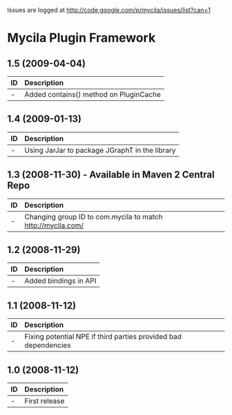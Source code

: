 Issues are logged at http://code.google.com/p/mycila/issues/list?can=1

# Mycila Plugin Framework #

## 1.5 (2009-04-04) ##

| **ID** | **Description** |
|:-------|:----------------|
| -      | Added contains() method on PluginCache |

## 1.4 (2009-01-13) ##

| **ID** | **Description** |
|:-------|:----------------|
| -      | Using JarJar to package JGraphT in the library |

## 1.3 (2008-11-30) - Available in Maven 2 Central Repo ##

| **ID** | **Description** |
|:-------|:----------------|
| -      | Changing group ID to com.mycila to match http://mycila.com/ |

## 1.2 (2008-11-29) ##

| **ID** | **Description** |
|:-------|:----------------|
| -      | Added bindings in API |

## 1.1 (2008-11-12) ##

| **ID** | **Description** |
|:-------|:----------------|
| -      | Fixing potential NPE if third parties provided bad dependencies |

## 1.0 (2008-11-12) ##

| **ID** | **Description** |
|:-------|:----------------|
| -      | First release   |